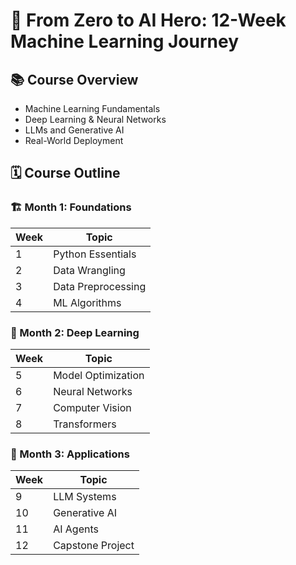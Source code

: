 # 🚀 From Zero to AI Hero: 12-Week Machine Learning Journey

## 📚 Course Overview
- Machine Learning Fundamentals
- Deep Learning & Neural Networks
- LLMs and Generative AI
- Real-World Deployment

## 🗓️ Course Outline

### 🏗️ Month 1: Foundations
| Week | Topic |
|------|-------|
| 1 | Python Essentials |
| 2 | Data Wrangling |
| 3 | Data Preprocessing |
| 4 | ML Algorithms |

### 🧠 Month 2: Deep Learning
| Week | Topic |
|------|-------|
| 5 | Model Optimization |
| 6 | Neural Networks |
| 7 | Computer Vision |
| 8 | Transformers |

### 🚀 Month 3: Applications
| Week | Topic |
|------|-------|
| 9 | LLM Systems |
| 10 | Generative AI |
| 11 | AI Agents |
| 12 | Capstone Project |
